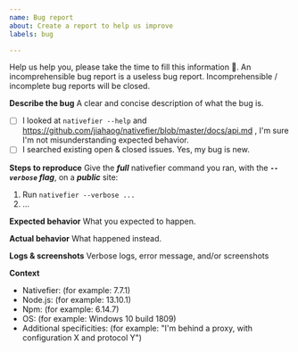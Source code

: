```yaml
---
name: Bug report
about: Create a report to help us improve
labels: bug

---
```


Help us help you, please take the time to fill this information 🙂.
An incomprehensible bug report is a useless bug report.
Incomprehensible / incomplete bug reports will be closed.

**Describe the bug**
A clear and concise description of what the bug is.

- [ ] I looked at `nativefier --help` and https://github.com/jiahaog/nativefier/blob/master/docs/api.md , I'm sure I'm not misunderstanding expected behavior.
- [ ] I searched existing open & closed issues. Yes, my bug is new.

**Steps to reproduce**
Give the ***full*** nativefier command you ran, with the ***`--verbose` flag***, on a ***public*** site:
1. Run `nativefier --verbose ...`
2. ...

**Expected behavior**
What you expected to happen.

**Actual behavior**
What happened instead.

**Logs & screenshots**
Verbose logs, error message, and/or screenshots

**Context**
 - Nativefier: (for example: 7.7.1)
 - Node.js: (for example: 13.10.1)
 - Npm: (for example: 6.14.7)
 - OS: (for example: Windows 10 build 1809)
 - Additional specificities: (for example: "I'm behind a proxy, with configuration X and protocol Y")

